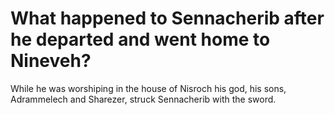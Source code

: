 # What happened to Sennacherib after he departed and went home to Nineveh?

While he was worshiping in the house of Nisroch his god, his sons, Adrammelech and Sharezer, struck Sennacherib with the sword.
